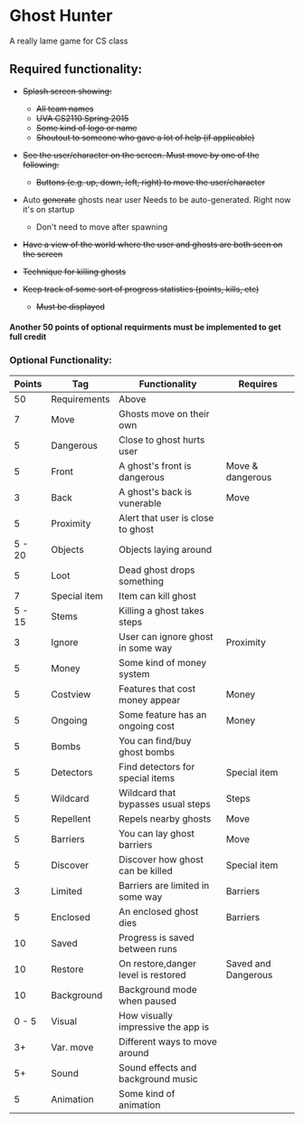 # Ghost Hunter
A really lame game for CS class

## Required functionality:
  - ~~Splash screen showing:~~
    - ~~All team names~~
    - ~~UVA CS2110 Spring 2015~~
    - ~~Some kind of logo or name~~
    - ~~Shoutout to someone who gave a lot of help (if applicable)~~
  - ~~See the user/character on the screen. Must move by one of the following:~~
    - ~~Buttons (e.g. up, down, left, right) to move the user/character~~
  
  - Auto ~~generate~~ ghosts near user Needs to be auto-generated. Right now it's on startup
    - Don't need to move after spawning
  - ~~Have a view of the world where the user and ghosts are both seen on the screen~~

  - ~~Technique for killing ghosts~~

  - ~~Keep track of some sort of progress statistics (points, kills, etc)~~
    - ~~Must be displayed~~

#### Another 50 points of optional requirments must be implemented to get full credit

### Optional Functionality:

Points        | Tag           | Functionality                       | Requires
------------- | ------------  |-------------------------------------|-------------------|
50            | Requirements  | Above                               |
7             | Move          | Ghosts move on their own            |
5             | Dangerous     | Close to ghost hurts user           |
5             | Front         | A ghost's front is dangerous        | Move & dangerous
3             | Back          | A ghost's back is vunerable         | Move
5             | Proximity     | Alert that user is close to ghost   |
5 - 20        | Objects       | Objects laying around               |
5             | Loot          | Dead ghost drops something          |
7             | Special item  | Item can kill ghost                 |
5 - 15        | Stems         | Killing a ghost takes steps         |
3             | Ignore        | User can ignore ghost in some way   | Proximity
5             | Money         | Some kind of money system           |
5             | Costview      | Features that cost money appear     | Money
5             | Ongoing       | Some feature has an ongoing cost    | Money
5             | Bombs         | You can find/buy ghost bombs        |
5             | Detectors     | Find detectors for special items    | Special item
5             | Wildcard      | Wildcard that bypasses usual steps  | Steps
5             | Repellent     | Repels nearby ghosts                | Move
5             | Barriers      | You can lay ghost barriers          | Move
5             | Discover      | Discover how ghost can be killed    | Special item
3             | Limited       | Barriers are limited in some way    | Barriers
5             | Enclosed      | An enclosed ghost dies              | Barriers
10            | Saved         | Progress is saved between runs      |
10            | Restore       | On restore,danger level is restored | Saved and Dangerous
10            | Background    | Background mode when paused         |
0 - 5         | Visual        | How visually impressive the app is  |
3+            | Var. move     | Different ways to move around       |
5+            | Sound         | Sound effects and background music  |
5             | Animation     | Some kind of animation              |
